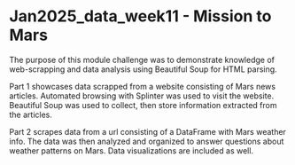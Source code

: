 # Jan2025_data_week11 - Mission to Mars
The purpose of this module challenge was to demonstrate knowledge of web-scrapping and data analysis using Beautiful Soup for HTML parsing.

Part 1 showcases data scrapped from a website consisting of Mars news articles. Automated browsing with Splinter was used to visit the website. Beautiful Soup was used to collect, then store information extracted from the articles.

Part 2 scrapes data from a url consisting of a DataFrame with Mars weather info. The data was then analyzed and organized to answer questions about weather patterns on Mars. Data visualizations are included as well.

